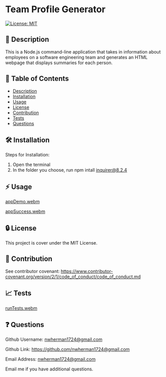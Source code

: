 # Team Profile Generator

  [![License: MIT](https://img.shields.io/badge/License-MIT-yellow.svg)](https://opensource.org/licenses/MIT)

  ## :blue_book: Description

  This is a Node.js command-line application that takes in information about employees on a software engineering team and generates an HTML webpage that displays summaries for each person.

  ## :bookmark_tabs: Table of Contents

  - [Description](#description)
  - [Installation](#installation)
  - [Usage](#usage)
  - [License](#license)
  - [Contribution](#contribution)
  - [Tests](#tests)
  - [Questions](#questions)

  ## :hammer_and_wrench: Installation
  Steps for Installation:

1. Open the terminal
2. In the folder you choose, run npm intall inquirer@8.2.4

  ## :zap: Usage
 
[appDemo.webm](https://user-images.githubusercontent.com/93491747/217803157-3a710ab6-2009-4944-bd29-0d1850e5fa51.webm)

[appSuccess.webm](https://user-images.githubusercontent.com/93491747/217803220-9dbe85e7-4514-4778-8eda-a1062b0c78a5.webm)

  ## :lock: License
  
  This project is cover under the MIT License.

  ## :handshake: Contribution
  See contributor covenant: https://www.contributor-covenant.org/version/2/1/code_of_conduct/code_of_conduct.md

  ## :chart_with_upwards_trend: Tests
  
  [runTests.webm](https://user-images.githubusercontent.com/93491747/217803336-ee859dac-ed68-4cac-b978-46bd1f41cc29.webm)
  
  ## :question: Questions
  Github Username: nwherman1724@gmail.com

  Github Link: https://github.com/nwherman1724@gmail.com
  
  Email Address: nwherman1724@gmail.com
  
  Email me if you have additional questions.
